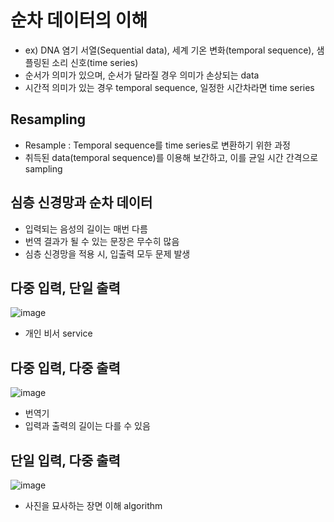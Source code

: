# 순차 데이터의 이해

- ex) DNA 염기 서열(Sequential data), 세계 기온 변화(temporal sequence), 샘플링된 소리 신호(time series)
- 순서가 의미가 있으며, 순서가 달라질 경우 의미가 손상되는 data
- 시간적 의미가 있는 경우 temporal sequence, 일정한 시간차라면 time series

## Resampling

- Resample : Temporal sequence를 time series로 변환하기 위한 과정
- 취득된 data(temporal sequence)를 이용해 보간하고, 이를 균일 시간 간격으로 sampling

## 심층 신경망과 순차 데이터

- 입력되는 음성의 길이는 매번 다름
- 번역 결과가 될 수 있는 문장은 무수히 많음
- 심층 신경망을 적용 시, 입출력 모두 문제 발생

## 다중 입력, 단일 출력

![image](https://user-images.githubusercontent.com/80622859/222881923-a777a8ff-195f-41ec-947f-34b0e383b185.png)

- 개인 비서 service

## 다중 입력, 다중 출력

![image](https://user-images.githubusercontent.com/80622859/222881956-8c3d1a1d-be3b-49e1-abc2-54a88b382b49.png)

- 번역기
- 입력과 출력의 길이는 다를 수 있음

## 단일 입력, 다중 출력

![image](https://user-images.githubusercontent.com/80622859/222881998-cadd499c-239d-4d19-8955-cd2ceb169800.png)

- 사진을 묘사하는 장면 이해 algorithm
